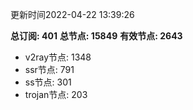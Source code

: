 更新时间2022-04-22 13:39:26

**总订阅: 401**
**总节点: 15849**
**有效节点: 2643**
- v2ray节点: 1348
- ssr节点: 791
- ss节点: 301
- trojan节点: 203
